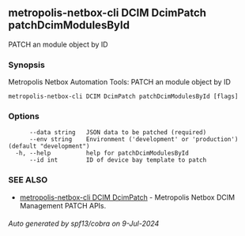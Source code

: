 ## metropolis-netbox-cli DCIM DcimPatch patchDcimModulesById

PATCH an module object by ID

### Synopsis


Metropolis Netbox Automation Tools:
  PATCH an module object by ID

```
metropolis-netbox-cli DCIM DcimPatch patchDcimModulesById [flags]
```

### Options

```
      --data string   JSON data to be patched (required)
      --env string    Environment ('development' or 'production') (default "development")
  -h, --help          help for patchDcimModulesById
      --id int        ID of device bay template to patch
```

### SEE ALSO

* [metropolis-netbox-cli DCIM DcimPatch]()	 - Metropolis Netbox DCIM Management PATCH APIs.

###### Auto generated by spf13/cobra on 9-Jul-2024

